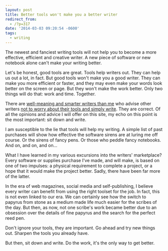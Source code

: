 ```yaml
---
layout: post
title: Better tools won't make you a better writer
redirect_from:
  - /?p=317
date: '2014-03-03 09:20:54 -0600'
tags:
  - writing
---
```

<p>The newest and fanciest writing tools will not help you to become a more effective, efficient and creative writer. A new piece of software or new notebook alone can't make your writing better.</p>
<p>Let's be honest, good tools are great. Tools help writers out. They can help us out a lot, in fact. But good tools won't make you a good writer. They can make you more efficient or faster, and they may even make your words look better on the screen or page. But they won't make the work better. Only two things will do that: work and time. Together.</p>
<p>There are <a href="http://austinkleon.com/2013/12/29/something-small-every-day/">well-meaning and smarter writers than me</a> who advise other writers <a href="http://www.kungfugrippe.com/post/6004196999/like-hammers">not to worry about their tools and simply write</a>. They are correct. Of all the opinions and advice I will offer on this site, my echo on this point is the most important: sit down and write.</p>
<p>I am susceptible to the lie that tools will help my writing. A simple list of past purchases will show how effective the software sirens are at luring me off course. Or the sirens of fancy pens. Or those who peddle fancy notebooks. And on, and on, and on...</p>
<p>What I have learned in my various excursions into the writers' marketplace? Every software or supplies purchase I've made, and will make, is based on one of two impulses: a physical requirement to complete a project, or a hope that it would make the project better. Sadly, there have been far more of the latter.</p>
<p>In the era of web magazines, social media and self-publishing, I believe every writer can benefit from using the right toolset for the job. In fact, this is not even linked to our era. We can certainly see how the switch to papyrus from stone as a medium made life much easier for the scribes of the day. But then, as now, not one scribe's work became better due to an obsession over the details of fine papyrus and the search for the perfect reed pen.</p>
<p>Don't ignore your tools, they are important. Go ahead and try new things out. Sharpen the tools you already have.</p>
<p>But then, sit down and write. Do the work, it's the only way to get better.</p>
